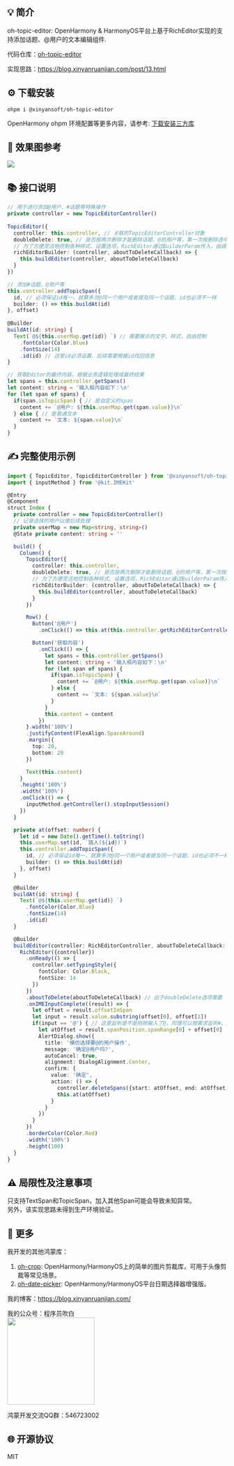 ## 💡 简介 

oh-topic-editor: OpenHarmony & HarmonyOS平台上基于RichEditor实现的支持添加话题、@用户的文本编辑组件.  

代码仓库：[oh-topic-editor](https://github.com/sahooz/oh-topic-editor)  

实现思路：https://blog.xinyanruanjian.com/post/13.html

## ⚙️ 下载安装

```shell
ohpm i @xinyansoft/oh-topic-editor
```

OpenHarmony ohpm 环境配置等更多内容，请参考: [下载安装三方库](https://ohpm.openharmony.cn/#/cn/help/downloadandinstall)  

## 🌅 效果图参考

![](img/screenshot.png)

## 📚 接口说明

```typescript
// 用于进行添加@用户、#话题等特殊操作
private controller = new TopicEditorController()
  
TopicEditor({
  controller: this.controller, // 关联的TopicEditorController对象
  doubleDelete: true, // 是否按两次删除才能删除话题、@的用户等，第一次按删除选中待删除的span
  // 为了方便灵活地控制各种样式、设置选项，RichEditor通过BuilderParam传入，由调用者自行创建
  richEditorBuilder: (controller, aboutToDeleteCallback) => {
    this.buildEditor(controller, aboutToDeleteCallback)
  }
})

// 添加#话题、@用户等
this.controller.addTopicSpan({
  id, // 必须保证id唯一，就算多次@同一个用户或者提及同一个话题，id也必须不一样
  builder: () => this.buildAt(id) 
}, offset)
  
@Builder
buildAt(id: string) {
  Text(`@${this.userMap.get(id)} `) // 需要展示的文字、样式，自由控制
    .fontColor(Color.Blue)
    .fontSize(14)
    .id(id) // 这里id必须设置，后续需要根据id找回信息
}

// 获取Editor的最终内容，根据业务逻辑处理成最终结果
let spans = this.controller.getSpans()
let content: string = '输入框内容如下：\n'
for (let span of spans) {
  if(span.isTopicSpan) { // 是自定义的span
    content += `@用户: ${this.userMap.get(span.value)}\n`
  } else { // 是普通文本
    content += `文本: ${span.value}\n`
  }
}
```

## ✍️ 完整使用示例   

```typescript
import { TopicEditor, TopicEditorController } from '@xinyansoft/oh-topic-editor'
import { inputMethod } from '@kit.IMEKit'

@Entry
@Component
struct Index {
  private controller = new TopicEditorController()
  // 记录选择的用户以便后续处理
  private userMap = new Map<string, string>()
  @State private content: string = ''

  build() {
    Column() {
      TopicEditor({
        controller: this.controller,
        doubleDelete: true, // 是否按两次删除才能删除话题、@的用户等，第一次按删除选中待删除的span
        // 为了方便灵活地控制各种样式、设置选项，RichEditor通过BuilderParam传入，由调用者自行创建
        richEditorBuilder: (controller, aboutToDeleteCallback) => {
          this.buildEditor(controller, aboutToDeleteCallback)
        }
      })

      Row() {
        Button('@用户')
          .onClick(() => this.at(this.controller.getRichEditorController().getCaretOffset()))

        Button('获取内容')
          .onClick(() => {
            let spans = this.controller.getSpans()
            let content: string = '输入框内容如下：\n'
            for (let span of spans) {
              if(span.isTopicSpan) {
                content += `@用户: ${this.userMap.get(span.value)}\n`
              } else {
                content += `文本: ${span.value}\n`
              }
            }
            this.content = content
          })
      }.width('100%')
      .justifyContent(FlexAlign.SpaceAround)
      .margin({
        top: 20,
        bottom: 20
      })

      Text(this.content)
    }
    .height('100%')
    .width('100%')
    .onClick(() => {
      inputMethod.getController().stopInputSession()
    })
  }

  private at(offset: number) {
    let id = new Date().getTime().toString()
    this.userMap.set(id, `路人(${id})`)
    this.controller.addTopicSpan({
      id, // 必须保证id唯一，就算多次@同一个用户或者提及同一个话题，id也必须不一样
      builder: () => this.buildAt(id)
    }, offset)
  }

  @Builder
  buildAt(id: string) {
    Text(`@${this.userMap.get(id)} `)
      .fontColor(Color.Blue)
      .fontSize(14)
      .id(id)
  }

  @Builder
  buildEditor(controller: RichEditorController, aboutToDeleteCallback: Callback<RichEditorDeleteValue, boolean>) {
    RichEditor({controller})
      .onReady(() => {
        controller.setTypingStyle({
          fontColor: Color.Black,
          fontSize: 14
        })
      })
      .aboutToDelete(aboutToDeleteCallback) // 出于doubleDelete选项需要
      .onIMEInputComplete((result) => {
        let offset = result.offsetInSpan
        let input = result.value.substring(offset[0], offset[1])
        if(input == '@') { // 这里监听是不是刚刚输入了@，同理可以按需求监听#、$、&等等其他字符
          let atOffset = result.spanPosition.spanRange[0] + offset[0]
          AlertDialog.show({
            title: '模仿选择要@的用户操作',
            message: '确定@用户吗?',
            autoCancel: true,
            alignment: DialogAlignment.Center,
            confirm: {
              value: '确定',
              action: () => {
                controller.deleteSpans({start: atOffset, end: atOffset + 1 })
                this.at(atOffset)
              }
            }
          })
        }
      })
      .borderColor(Color.Red)
      .width('100%')
      .height(100)
  }
}
```

## ⚠️ 局限性及注意事项

只支持TextSpan和TopicSpan，加入其他Span可能会导致未知异常。  
另外，该实现思路未得到生产环境验证。

## 📱 更多

我开发的其他鸿蒙库：  
1. [oh-crop](https://ohpm.openharmony.cn/#/cn/detail/@xinyansoft%2Foh-crop): OpenHarmony/HarmonyOS上的简单的图片剪裁库，可用于头像剪裁等常见场景。  
2. [oh-date-picker](https://ohpm.openharmony.cn/#/cn/detail/@xinyansoft%2Foh-crop): OpenHarmony/HarmonyOS平台日期选择器增强版。  

我的博客：https://blog.xinyanruanjian.com/

我的公众号：程序员吹白  
<img src="img/plat.jpg" width=200 height=200>

鸿蒙开发交流QQ群：546723002

## 🌐 开源协议

MIT